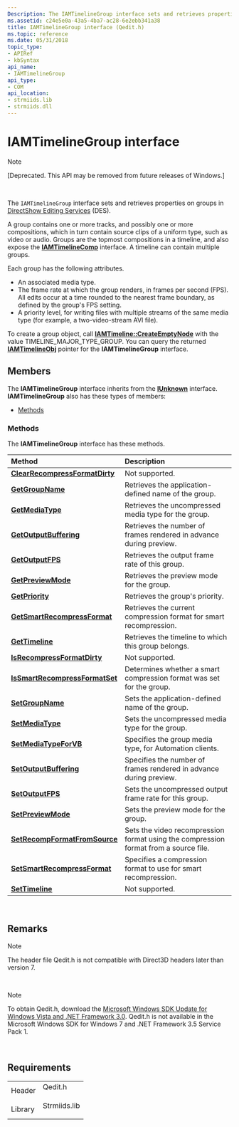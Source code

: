 ```yaml
---
Description: The IAMTimelineGroup interface sets and retrieves properties on groups in DirectShow Editing Services (DES).A group contains one or more tracks, and possibly one or more compositions, which in turn contain source clips of a uniform type, such as video or audio. Groups are the topmost compositions in a timeline, and also expose the IAMTimelineComp interface. A timeline can contain multiple groups.Each group has the following attributes.An associated media type.The frame rate at which the group renders, in frames per second (FPS). All edits occur at a time rounded to the nearest frame boundary, as defined by the group's FPS setting.A priority level, for writing files with multiple streams of the same media type (for example, a two-video-stream AVI file).To create a group object, call IAMTimeline::CreateEmptyNode with the value TIMELINE\_MAJOR\_TYPE\_GROUP. You can query the returned IAMTimelineObj pointer for the IAMTimelineGroup interface.
ms.assetid: c24e5e0a-43a5-4ba7-ac28-6e2ebb341a38
title: IAMTimelineGroup interface (Qedit.h)
ms.topic: reference
ms.date: 05/31/2018
topic_type: 
- APIRef
- kbSyntax
api_name: 
- IAMTimelineGroup
api_type: 
- COM
api_location: 
- strmiids.lib
- strmiids.dll
---
```


# IAMTimelineGroup interface

> [!Note]  
> \[Deprecated. This API may be removed from future releases of Windows.\]

 

The `IAMTimelineGroup` interface sets and retrieves properties on groups in [DirectShow Editing Services](directshow-editing-services.md) (DES).

A group contains one or more tracks, and possibly one or more compositions, which in turn contain source clips of a uniform type, such as video or audio. Groups are the topmost compositions in a timeline, and also expose the [**IAMTimelineComp**](iamtimelinecomp.md) interface. A timeline can contain multiple groups.

Each group has the following attributes.

-   An associated media type.
-   The frame rate at which the group renders, in frames per second (FPS). All edits occur at a time rounded to the nearest frame boundary, as defined by the group's FPS setting.
-   A priority level, for writing files with multiple streams of the same media type (for example, a two-video-stream AVI file).

To create a group object, call [**IAMTimeline::CreateEmptyNode**](iamtimeline-createemptynode.md) with the value TIMELINE\_MAJOR\_TYPE\_GROUP. You can query the returned [**IAMTimelineObj**](iamtimelineobj.md) pointer for the **IAMTimelineGroup** interface.

## Members

The **IAMTimelineGroup** interface inherits from the [**IUnknown**](https://msdn.microsoft.com/en-us/library/ms680509(v=VS.85).aspx) interface. **IAMTimelineGroup** also has these types of members:

-   [Methods](#methods)

### Methods

The **IAMTimelineGroup** interface has these methods.



| Method                                                                            | Description                                                                                     |
|:----------------------------------------------------------------------------------|:------------------------------------------------------------------------------------------------|
| [**ClearRecompressFormatDirty**](iamtimelinegroup-clearrecompressformatdirty.md) | Not supported.<br/>                                                                       |
| [**GetGroupName**](iamtimelinegroup-getgroupname.md)                             | Retrieves the application-defined name of the group.<br/>                                 |
| [**GetMediaType**](iamtimelinegroup-getmediatype.md)                             | Retrieves the uncompressed media type for the group.<br/>                                 |
| [**GetOutputBuffering**](iamtimelinegroup-getoutputbuffering.md)                 | Retrieves the number of frames rendered in advance during preview.<br/>                   |
| [**GetOutputFPS**](iamtimelinegroup-getoutputfps.md)                             | Retrieves the output frame rate of this group.<br/>                                       |
| [**GetPreviewMode**](iamtimelinegroup-getpreviewmode.md)                         | Retrieves the preview mode for the group.<br/>                                            |
| [**GetPriority**](iamtimelinegroup-getpriority.md)                               | Retrieves the group's priority.<br/>                                                      |
| [**GetSmartRecompressFormat**](iamtimelinegroup-getsmartrecompressformat.md)     | Retrieves the current compression format for smart recompression.<br/>                    |
| [**GetTimeline**](iamtimelinegroup-gettimeline.md)                               | Retrieves the timeline to which this group belongs.<br/>                                  |
| [**IsRecompressFormatDirty**](iamtimelinegroup-isrecompressformatdirty.md)       | Not supported.<br/>                                                                       |
| [**IsSmartRecompressFormatSet**](iamtimelinegroup-issmartrecompressformatset.md) | Determines whether a smart compression format was set for the group.<br/>                 |
| [**SetGroupName**](iamtimelinegroup-setgroupname.md)                             | Sets the application-defined name of the group.<br/>                                      |
| [**SetMediaType**](iamtimelinegroup-setmediatype.md)                             | Sets the uncompressed media type for the group.<br/>                                      |
| [**SetMediaTypeForVB**](iamtimelinegroup-setmediatypeforvb.md)                   | Specifies the group media type, for Automation clients.<br/>                              |
| [**SetOutputBuffering**](iamtimelinegroup-setoutputbuffering.md)                 | Specifies the number of frames rendered in advance during preview.<br/>                   |
| [**SetOutputFPS**](iamtimelinegroup-setoutputfps.md)                             | Sets the uncompressed output frame rate for this group.<br/>                              |
| [**SetPreviewMode**](iamtimelinegroup-setpreviewmode.md)                         | Sets the preview mode for the group.<br/>                                                 |
| [**SetRecompFormatFromSource**](iamtimelinegroup-setrecompformatfromsource.md)   | Sets the video recompression format using the compression format from a source file.<br/> |
| [**SetSmartRecompressFormat**](iamtimelinegroup-setsmartrecompressformat.md)     | Specifies a compression format to use for smart recompression.<br/>                       |
| [**SetTimeline**](iamtimelinegroup-settimeline.md)                               | Not supported.<br/>                                                                       |



 

## Remarks

> [!Note]  
> The header file Qedit.h is not compatible with Direct3D headers later than version 7.

 

> [!Note]  
> To obtain Qedit.h, download the [Microsoft Windows SDK Update for Windows Vista and .NET Framework 3.0](https://go.microsoft.com/fwlink/p/?linkid=129787). Qedit.h is not available in the Microsoft Windows SDK for Windows 7 and .NET Framework 3.5 Service Pack 1.

 

## Requirements



|                    |                                                                                         |
|--------------------|-----------------------------------------------------------------------------------------|
| Header<br/>  | <dl> <dt>Qedit.h</dt> </dl>      |
| Library<br/> | <dl> <dt>Strmiids.lib</dt> </dl> |



 

 




